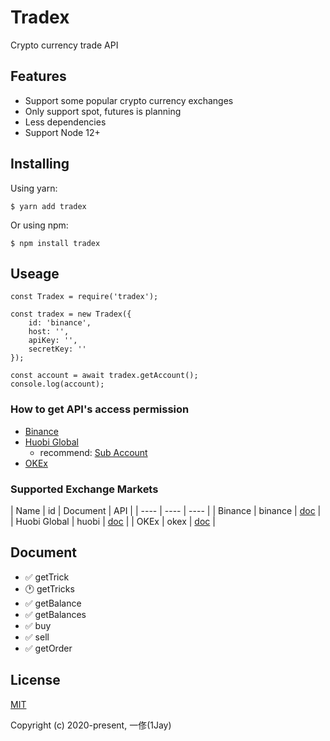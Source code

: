 # Tradex
Crypto currency trade API

## Features
* Support some popular crypto currency exchanges
* Only support spot, futures is planning
* Less dependencies
* Support Node 12+

## Installing
Using yarn:

```
$ yarn add tradex
```

Or using npm:

```
$ npm install tradex
```

## Useage

```
const Tradex = require('tradex');

const tradex = new Tradex({
    id: 'binance',
    host: '',
    apiKey: '',
    secretKey: ''
});

const account = await tradex.getAccount();
console.log(account);
```

### How to get API's access permission
* [Binance](https://www.binance.com/en/usercenter/settings/api-management)
* [Huobi Global](https://www.huobi.com/en-us/apikey/)
    * recommend: [Sub Account](https://account.huobi.com/en-us/subaccount/add)
* [OKEx](https://www.okex.com/account/users/myApi)

### Supported Exchange Markets

| Name | id | Document | API |
| ---- | ---- | ---- |
| Binance | binance | [doc](https://binance-docs.github.io/apidocs/spot/en/) |
| Huobi Global | huobi | [doc](https://huobiapi.github.io/docs/spot/v1/en/) |
| OKEx | okex | [doc](https://www.okex.com/docs/en/) |

## Document
* ✅ getTrick
* 🕐 getTricks
* ✅ getBalance
* ✅ getBalances
* ✅ buy
* ✅ sell
* ✅ getOrder

## License
[MIT](https://opensource.org/licenses/MIT)

Copyright (c) 2020-present, 一俢(1Jay)
